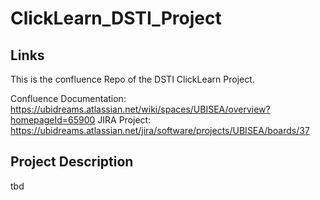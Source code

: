 # ClickLearn_DSTI_Project
## Links

This is the confluence Repo of the DSTI ClickLearn Project.

Confluence Documentation: https://ubidreams.atlassian.net/wiki/spaces/UBISEA/overview?homepageId=65900
JIRA Project: https://ubidreams.atlassian.net/jira/software/projects/UBISEA/boards/37

## Project Description
tbd
